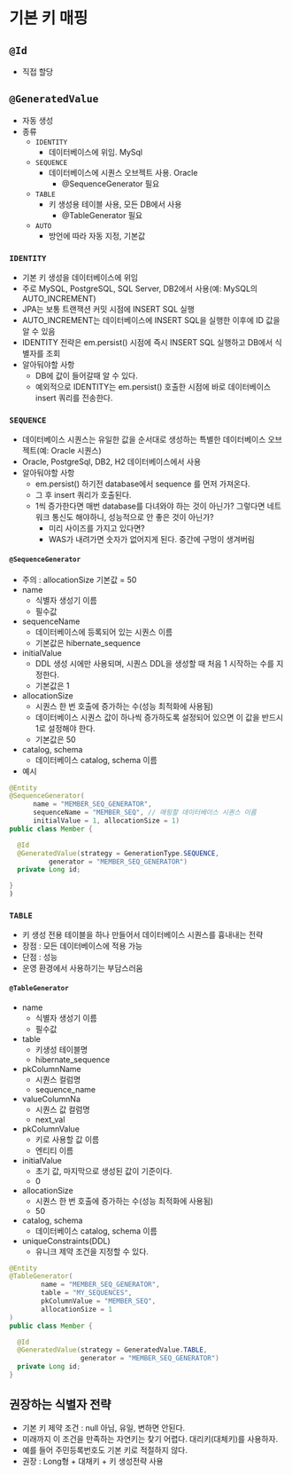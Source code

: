 # 기본 키 매핑

## `@Id`

- 직접 할당

## `@GeneratedValue`

- 자동 생성
- 종류
  - `IDENTITY`
    - 데이터베이스에 위임. MySql
  - `SEQUENCE`
    - 데이터베이스에 시퀀스 오브젝트 사용. Oracle
      - @SequenceGenerator 필요
  - `TABLE`
    - 키 생성용 테이블 사용, 모든 DB에서 사용
      - @TableGenerator 필요
  - `AUTO`
    - 방언에 따라 자동 지정, 기본값

### `IDENTITY`

- 기본 키 생성을 데이터베이스에 위임
- 주로 MySQL, PostgreSQL, SQL Server, DB2에서 사용(예: MySQL의 AUTO_INCREMENT)
- JPA는 보통 트랜잭션 커밋 시점에 INSERT SQL 실행
- AUTO_INCREMENT는 데이터베이스에 INSERT SQL을 실행한 이후에 ID 값을 알 수 있음
- IDENTITY 전략은 em.persist() 시점에 즉시 INSERT SQL 실행하고 DB에서 식별자를 조회
- 알아둬야할 사항
  - DB에 값이 들어갈때 알 수 있다.
  - 예외적으로 IDENTITY는 em.persist() 호출한 시점에 바로 데이터베이스 insert 쿼리를 전송한다.

### `SEQUENCE`

- 데이터베이스 시퀀스는 유일한 값을 순서대로 생성하는 특별한 데이터베이스 오브젝트(예: Oracle 시퀀스)
- Oracle, PostgreSql, DB2, H2 데이터베이스에서 사용
- 알아둬야할 사항
  - em.persist() 하기전 database에서 sequence 를 먼저 가져온다.
  - 그 후 insert 쿼리가 호출된다.
  - 1씩 증가한다면 매번 database를 다녀와야 하는 것이 아닌가? 그렇다면 네트워크 통신도 해야하니, 성능적으로 안 좋은 것이 아닌가?
    - 미리 사이즈를 가지고 있다면?
    - WAS가 내려가면 숫자가 없어지게 된다. 중간에 구멍이 생겨버림

#### `@SequenceGenerator`

- 주의 : allocationSize 기본값 = 50
- name
  - 식별자 생성기 이름
  - 필수값
- sequenceName
  - 데이터베이스에 등록되어 있는 시퀀스 이름
  - 기본값은 hibernate_sequence
- initialValue
  - DDL 생성 시에만 사용되며, 시퀀스 DDL을 생성할 때 처음 1 시작하는 수를 지정한다.
  - 기본값은 1
- allocationSize
  - 시퀀스 한 번 호출에 증가하는 수(성능 최적화에 사용됨)
  - 데이터베이스 시퀀스 값이 하나씩 증가하도록 설정되어 있으면 이 값을 반드시 1로 설정해야 한다.
  - 기본값은 50
- catalog, schema
  - 데이터베이스 catalog, schema 이름
- 예시

```java
@Entity
@SequenceGenerator(
      name = "MEMBER_SEQ_GENERATOR",
      sequenceName = "MEMBER_SEQ", // 매핑할 데이터베이스 시퀀스 이름
      initialValue = 1, allocationSize = 1)
public class Member {

  @Id
  @GeneratedValue(strategy = GenerationType.SEQUENCE,
          generator = "MEMBER_SEQ_GENERATOR")
  private Long id;

}
)
```

### `TABLE`

- 키 생성 전용 테이블을 하나 만들어서 데이터베이스 시퀀스를 흉내내는 전략
- 장점 : 모든 데이터베이스에 적용 가능
- 단점 : 성능
- 운영 환경에서 사용하기는 부담스러움

#### `@TableGenerator`

- name
  - 식별자 생성기 이름
  - 필수값
- table
  - 키생성 테이블명
  - hibernate_sequence
- pkColumnName
  - 시퀀스 컬럼명
  - sequence_name
- valueColumnNa
  - 시퀀스 값 컬럼명
  - next_val
- pkColumnValue
  - 키로 사용할 값 이름
  - 엔티티 이름
- initialValue
  - 초기 값, 마지막으로 생성된 값이 기준이다.
  - 0
- allocationSize
  - 시퀀스 한 번 호출에 증가하는 수(성능 최적화에 사용됨)
  - 50
- catalog, schema
  - 데이터베이스 catalog, schema 이름
- uniqueConstraints(DDL)
  - 유니크 제약 조건을 지정할 수 있다.

```java
@Entity
@TableGenerator(
        name = "MEMBER_SEQ_GENERATOR",
        table = "MY_SEQUENCES",
        pkColumnValue = "MEMBER_SEQ",
        allocationSize = 1
)
public class Member {

  @Id
  @GeneratedValue(strategy = GeneratedValue.TABLE,
                  generator = "MEMBER_SEQ_GENERATOR")
  private Long id;
}
```

## 권장하는 식별자 전략

- 기본 키 제약 조건 : null 아님, 유일, 변하면 안된다.
- 미래까지 이 조건을 만족하는 자연키는 찾기 어렵다. 대리키(대체키)를 사용하자.
- 예를 들어 주민등록번호도 기본 키로 적절하지 않다.
- 권장 : Long형 + 대채키 + 키 생성전략 사용
